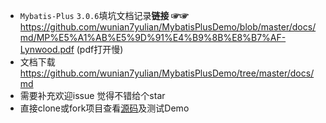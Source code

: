 * `Mybatis-Plus` `3.0.6`填坑文档记录**链接 ☞☞** https://github.com/wunian7yulian/MybatisPlusDemo/blob/master/docs/md/MP%E5%A1%AB%E5%9D%91%E4%B9%8B%E8%B7%AF-Lynwood.pdf (pdf打开慢)
* 文档下载 https://github.com/wunian7yulian/MybatisPlusDemo/tree/master/docs/md
* 需要补充欢迎issue 觉得不错给个star
* 直接clone或fork项目查看[源码](https://github.com/wunian7yulian/MybatisPlusDemo.git)及测试Demo 
